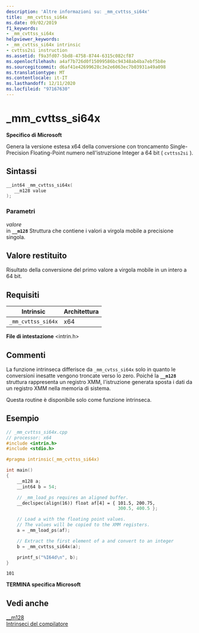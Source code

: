 ```yaml
---
description: 'Altre informazioni su: _mm_cvttss_si64x'
title: _mm_cvttss_si64x
ms.date: 09/02/2019
f1_keywords:
- _mm_cvttss_si64x
helpviewer_keywords:
- _mm_cvttss_si64x intrinsic
- cvttss2si instruction
ms.assetid: f9a3fd07-5bd8-4758-8744-6315c082cf87
ms.openlocfilehash: a4af7b726d0f15099586bc94348ab4ba7ebf5b8e
ms.sourcegitcommit: d6af41e42699628c3e2e6063ec7b03931a49a098
ms.translationtype: MT
ms.contentlocale: it-IT
ms.lasthandoff: 12/11/2020
ms.locfileid: "97167630"
---
```

# <a name="_mm_cvttss_si64x"></a>_mm_cvttss_si64x

**Specifico di Microsoft**

Genera la versione estesa x64 della conversione con troncamento Single-Precision Floating-Point numero nell'istruzione Integer a 64 bit ( `cvttss2si` ).

## <a name="syntax"></a>Sintassi

```C
__int64 _mm_cvttss_si64x(
   __m128 value
);
```

### <a name="parameters"></a>Parametri

*valore*\
in **`__m128`** Struttura che contiene i valori a virgola mobile a precisione singola.

## <a name="return-value"></a>Valore restituito

Risultato della conversione del primo valore a virgola mobile in un intero a 64 bit.

## <a name="requirements"></a>Requisiti

|Intrinsic|Architettura|
|---------------|------------------|
|`_mm_cvttss_si64x`|x64|

**File di intestazione** \<intrin.h>

## <a name="remarks"></a>Commenti

La funzione intrinseca differisce da `_mm_cvtss_si64x` solo in quanto le conversioni inesatte vengono troncate verso lo zero. Poiché la **`__m128`** struttura rappresenta un registro XMM, l'istruzione generata sposta i dati da un registro XMM nella memoria di sistema.

Questa routine è disponibile solo come funzione intrinseca.

## <a name="example"></a>Esempio

```cpp
// _mm_cvttss_si64x.cpp
// processor: x64
#include <intrin.h>
#include <stdio.h>

#pragma intrinsic(_mm_cvttss_si64x)

int main()
{
    __m128 a;
    __int64 b = 54;

    // _mm_load_ps requires an aligned buffer.
    __declspec(align(16)) float af[4] = { 101.5, 200.75,
                                          300.5, 400.5 };

    // Load a with the floating point values.
    // The values will be copied to the XMM registers.
    a = _mm_load_ps(af);

    // Extract the first element of a and convert to an integer
    b = _mm_cvttss_si64x(a);

    printf_s("%I64d\n", b);
}
```

```Output
101
```

**TERMINA specifica Microsoft**

## <a name="see-also"></a>Vedi anche

[__m128](../cpp/m128.md)\
[Intrinseci del compilatore](../intrinsics/compiler-intrinsics.md)
